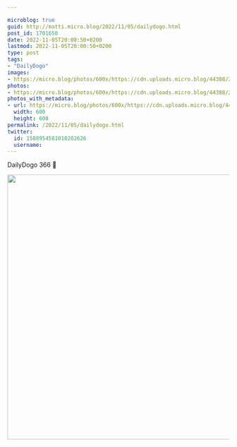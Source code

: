 ```yaml
---

microblog: true
guid: http://matti.micro.blog/2022/11/05/dailydogo.html
post_id: 1701650
date: 2022-11-05T20:00:50+0200
lastmod: 2022-11-05T20:00:50+0200
type: post
tags:
- "DailyDogo"
images:
- https://micro.blog/photos/600x/https://cdn.uploads.micro.blog/44388/2022/5fd1bbf78d.jpg
photos:
- https://micro.blog/photos/600x/https://cdn.uploads.micro.blog/44388/2022/5fd1bbf78d.jpg
photos_with_metadata:
- url: https://micro.blog/photos/600x/https://cdn.uploads.micro.blog/44388/2022/5fd1bbf78d.jpg
  width: 600
  height: 600
permalink: /2022/11/05/dailydogo.html
twitter:
  id: 1588954581010202626
  username:
---
```

DailyDogo 366 🐶

<img src="/media/uploads/2022/5fd1bbf78d.jpg" width="600" height="600" alt="" />
